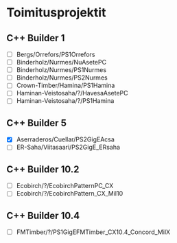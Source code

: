 # Toimitusprojektit

## C++ Builder 1

- [ ] Bergs/Orrefors/PS1Orrefors
- [ ] Binderholz/Nurmes/NuAsetePC
- [ ] Binderholz/Nurmes/PS1Nurmes
- [ ] Binderholz/Nurmes/PS2Nurmes
- [ ] Crown-Timber/Hamina/PS1Hamina
- [ ] Haminan-Veistosaha/?/HavesaAsetePC
- [ ] Haminan-Veistosaha/?/PS1Hamina

## C++ Builder 5

- [x] Aserraderos/Cuellar/PS2GigEAcsa
- [ ] ER-Saha/Viitasaari/PS2GigE_ERsaha

## C++ Builder 10.2

- [ ] Ecobirch/?/EcobirchPatternPC_CX
- [ ] Ecobirch/?/EcobirchPattern_CX_Mil10

## C++ Builder 10.4

- [ ] FMTimber/?/PS1GigEFMTimber_CX10.4_Concord_MilX
